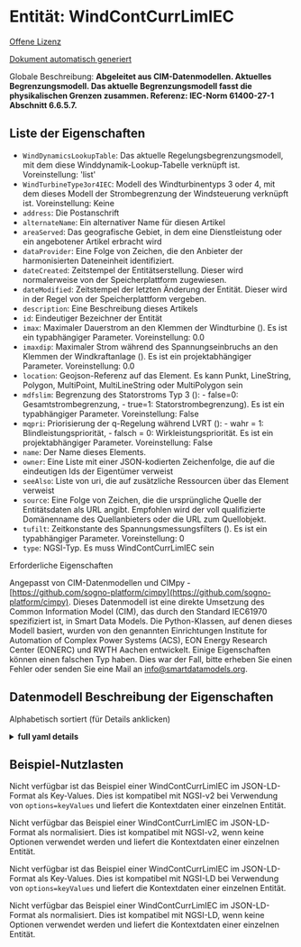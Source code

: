 Entität: WindContCurrLimIEC  
===========================  
[Offene Lizenz](https://github.com/smart-data-models//dataModel.EnergyCIM/blob/master/WindContCurrLimIEC/LICENSE.md)  
[Dokument automatisch generiert](https://docs.google.com/presentation/d/e/2PACX-1vTs-Ng5dIAwkg91oTTUdt8ua7woBXhPnwavZ0FxgR8BsAI_Ek3C5q97Nd94HS8KhP-r_quD4H0fgyt3/pub?start=false&loop=false&delayms=3000#slide=id.gb715ace035_0_60)  
Globale Beschreibung: **Abgeleitet aus CIM-Datenmodellen. Aktuelles Begrenzungsmodell.  Das aktuelle Begrenzungsmodell fasst die physikalischen Grenzen zusammen.  Referenz: IEC-Norm 61400-27-1 Abschnitt 6.6.5.7.**  

## Liste der Eigenschaften  

- `WindDynamicsLookupTable`: Das aktuelle Regelungsbegrenzungsmodell, mit dem diese Winddynamik-Lookup-Tabelle verknüpft ist. Voreinstellung: 'list'  - `WindTurbineType3or4IEC`: Modell des Windturbinentyps 3 oder 4, mit dem dieses Modell der Strombegrenzung der Windsteuerung verknüpft ist. Voreinstellung: Keine  - `address`: Die Postanschrift  - `alternateName`: Ein alternativer Name für diesen Artikel  - `areaServed`: Das geografische Gebiet, in dem eine Dienstleistung oder ein angebotener Artikel erbracht wird  - `dataProvider`: Eine Folge von Zeichen, die den Anbieter der harmonisierten Dateneinheit identifiziert.  - `dateCreated`: Zeitstempel der Entitätserstellung. Dieser wird normalerweise von der Speicherplattform zugewiesen.  - `dateModified`: Zeitstempel der letzten Änderung der Entität. Dieser wird in der Regel von der Speicherplattform vergeben.  - `description`: Eine Beschreibung dieses Artikels  - `id`: Eindeutiger Bezeichner der Entität  - `imax`: Maximaler Dauerstrom an den Klemmen der Windturbine (). Es ist ein typabhängiger Parameter. Voreinstellung: 0.0  - `imaxdip`: Maximaler Strom während des Spannungseinbruchs an den Klemmen der Windkraftanlage (). Es ist ein projektabhängiger Parameter. Voreinstellung: 0.0  - `location`: Geojson-Referenz auf das Element. Es kann Punkt, LineString, Polygon, MultiPoint, MultiLineString oder MultiPolygon sein  - `mdfslim`: Begrenzung des Statorstroms Typ 3 (): - false=0: Gesamtstrombegrenzung, - true=1: Statorstrombegrenzung).  Es ist ein typabhängiger Parameter. Voreinstellung: False  - `mqpri`: Priorisierung der q-Regelung während LVRT (): - wahr = 1: Blindleistungspriorität, - falsch = 0: Wirkleistungspriorität.  Es ist ein projektabhängiger Parameter. Voreinstellung: False  - `name`: Der Name dieses Elements.  - `owner`: Eine Liste mit einer JSON-kodierten Zeichenfolge, die auf die eindeutigen Ids der Eigentümer verweist  - `seeAlso`: Liste von uri, die auf zusätzliche Ressourcen über das Element verweist  - `source`: Eine Folge von Zeichen, die die ursprüngliche Quelle der Entitätsdaten als URL angibt. Empfohlen wird der voll qualifizierte Domänenname des Quellanbieters oder die URL zum Quellobjekt.  - `tufilt`: Zeitkonstante des Spannungsmessungsfilters (). Es ist ein typabhängiger Parameter. Voreinstellung: 0  - `type`: NGSI-Typ. Es muss WindContCurrLimIEC sein    
Erforderliche Eigenschaften  
Angepasst von CIM-Datenmodellen und CIMpy - [https://github.com/sogno-platform/cimpy](https://github.com/sogno-platform/cimpy). Dieses Datenmodell ist eine direkte Umsetzung des Common Information Model (CIM), das durch den Standard IEC61970 spezifiziert ist, in Smart Data Models. Die Python-Klassen, auf denen dieses Modell basiert, wurden von den genannten Einrichtungen Institute for Automation of Complex Power Systems (ACS), EON Energy Research Center (EONERC) und RWTH Aachen entwickelt. Einige Eigenschaften können einen falschen Typ haben. Dies war der Fall, bitte erheben Sie einen Fehler oder senden Sie eine Mail an info@smartdatamodels.org.  
## Datenmodell Beschreibung der Eigenschaften  
Alphabetisch sortiert (für Details anklicken)  
<details><summary><strong>full yaml details</strong></summary>    
```yaml  
WindContCurrLimIEC:    
  description: 'Adapted from CIM data models. Current limitation model.  The current limitation model combines the physical limits.  Reference: IEC Standard 61400-27-1 Section 6.6.5.7.'    
  properties:    
    WindDynamicsLookupTable:    
      description: 'The current control limitation model with which this wind dynamics lookup table is associated. Default: ''list'''    
      type: number    
      x-ngsi:    
        model: https://schema.org/Number    
    WindTurbineType3or4IEC:    
      description: 'Wind turbine type 3 or 4 model with which this wind control current limitation model is associated. Default: None'    
      type: number    
      x-ngsi:    
        model: https://schema.org/Number    
    address:    
      description: 'The mailing address'    
      properties:    
        addressCountry:    
          description: 'Property. The country. For example, Spain. Model:''https://schema.org/addressCountry'''    
          type: string    
        addressLocality:    
          description: 'Property. The locality in which the street address is, and which is in the region. Model:''https://schema.org/addressLocality'''    
          type: string    
        addressRegion:    
          description: 'Property. The region in which the locality is, and which is in the country. Model:''https://schema.org/addressRegion'''    
          type: string    
        postOfficeBoxNumber:    
          description: 'Property. The post office box number for PO box addresses. For example, 03578. Model:''https://schema.org/postOfficeBoxNumber'''    
          type: string    
        postalCode:    
          description: 'Property. The postal code. For example, 24004. Model:''https://schema.org/https://schema.org/postalCode'''    
          type: string    
        streetAddress:    
          description: 'Property. The street address. Model:''https://schema.org/streetAddress'''    
          type: string    
      type: Property    
      x-ngsi:    
        model: https://schema.org/address    
    alternateName:    
      description: 'An alternative name for this item'    
      type: Property    
    areaServed:    
      description: 'The geographic area where a service or offered item is provided'    
      type: Property    
      x-ngsi:    
        model: https://schema.org/Text    
    dataProvider:    
      description: 'A sequence of characters identifying the provider of the harmonised data entity.'    
      type: Property    
    dateCreated:    
      description: 'Entity creation timestamp. This will usually be allocated by the storage platform.'    
      format: date-time    
      type: Property    
    dateModified:    
      description: 'Timestamp of the last modification of the entity. This will usually be allocated by the storage platform.'    
      format: date-time    
      type: Property    
    description:    
      description: 'A description of this item'    
      type: Property    
    id:    
      anyOf: &windcontcurrlimiec_-_properties_-_owner_-_items_-_anyof    
        - description: 'Property. Identifier format of any NGSI entity'    
          maxLength: 256    
          minLength: 1    
          pattern: ^[\w\-\.\{\}\$\+\*\[\]`|~^@!,:\\]+$    
          type: string    
        - description: 'Property. Identifier format of any NGSI entity'    
          format: uri    
          type: string    
      description: 'Unique identifier of the entity'    
      type: Property    
    imax:    
      description: 'Maximum continuous current at the wind turbine terminals (). It is type dependent parameter. Default: 0.0'    
      type: number    
      x-ngsi:    
        model: https://schema.org/Number    
    imaxdip:    
      description: 'Maximum current during voltage dip at the wind turbine terminals (). It is project dependent parameter. Default: 0.0'    
      type: number    
      x-ngsi:    
        model: https://schema.org/Number    
    location:    
      description: 'Geojson reference to the item. It can be Point, LineString, Polygon, MultiPoint, MultiLineString or MultiPolygon'    
      oneOf:    
        - description: 'Geoproperty. Geojson reference to the item. Point'    
          properties:    
            bbox:    
              items:    
                type: number    
              minItems: 4    
              type: array    
            coordinates:    
              items:    
                type: number    
              minItems: 2    
              type: array    
            type:    
              enum:    
                - Point    
              type: string    
          required:    
            - type    
            - coordinates    
          title: 'GeoJSON Point'    
          type: object    
        - description: 'Geoproperty. Geojson reference to the item. LineString'    
          properties:    
            bbox:    
              items:    
                type: number    
              minItems: 4    
              type: array    
            coordinates:    
              items:    
                items:    
                  type: number    
                minItems: 2    
                type: array    
              minItems: 2    
              type: array    
            type:    
              enum:    
                - LineString    
              type: string    
          required:    
            - type    
            - coordinates    
          title: 'GeoJSON LineString'    
          type: object    
        - description: 'Geoproperty. Geojson reference to the item. Polygon'    
          properties:    
            bbox:    
              items:    
                type: number    
              minItems: 4    
              type: array    
            coordinates:    
              items:    
                items:    
                  items:    
                    type: number    
                  minItems: 2    
                  type: array    
                minItems: 4    
                type: array    
              type: array    
            type:    
              enum:    
                - Polygon    
              type: string    
          required:    
            - type    
            - coordinates    
          title: 'GeoJSON Polygon'    
          type: object    
        - description: 'Geoproperty. Geojson reference to the item. MultiPoint'    
          properties:    
            bbox:    
              items:    
                type: number    
              minItems: 4    
              type: array    
            coordinates:    
              items:    
                items:    
                  type: number    
                minItems: 2    
                type: array    
              type: array    
            type:    
              enum:    
                - MultiPoint    
              type: string    
          required:    
            - type    
            - coordinates    
          title: 'GeoJSON MultiPoint'    
          type: object    
        - description: 'Geoproperty. Geojson reference to the item. MultiLineString'    
          properties:    
            bbox:    
              items:    
                type: number    
              minItems: 4    
              type: array    
            coordinates:    
              items:    
                items:    
                  items:    
                    type: number    
                  minItems: 2    
                  type: array    
                minItems: 2    
                type: array    
              type: array    
            type:    
              enum:    
                - MultiLineString    
              type: string    
          required:    
            - type    
            - coordinates    
          title: 'GeoJSON MultiLineString'    
          type: object    
        - description: 'Geoproperty. Geojson reference to the item. MultiLineString'    
          properties:    
            bbox:    
              items:    
                type: number    
              minItems: 4    
              type: array    
            coordinates:    
              items:    
                items:    
                  items:    
                    items:    
                      type: number    
                    minItems: 2    
                    type: array    
                  minItems: 4    
                  type: array    
                type: array    
              type: array    
            type:    
              enum:    
                - MultiPolygon    
              type: string    
          required:    
            - type    
            - coordinates    
          title: 'GeoJSON MultiPolygon'    
          type: object    
      type: Geoproperty    
    mdfslim:    
      description: 'Limitation of type 3 stator current  ():  - false=0: total current limitation,  - true=1: stator current limitation).  It is type dependent parameter. Default: False'    
      type: number    
      x-ngsi:    
        model: https://schema.org/Number    
    mqpri:    
      description: 'Prioritisation of q control during LVRT (): - true = 1: reactive power priority, - false = 0: active power priority.  It is project dependent parameter. Default: False'    
      type: number    
      x-ngsi:    
        model: https://schema.org/Number    
    name:    
      description: 'The name of this item.'    
      type: Property    
    owner:    
      description: 'A List containing a JSON encoded sequence of characters referencing the unique Ids of the owner(s)'    
      items:    
        anyOf: *windcontcurrlimiec_-_properties_-_owner_-_items_-_anyof    
        description: 'Property. Unique identifier of the entity'    
      type: Property    
    seeAlso:    
      description: 'list of uri pointing to additional resources about the item'    
      oneOf:    
        - items:    
            format: uri    
            type: string    
          minItems: 1    
          type: array    
        - format: uri    
          type: string    
      type: Property    
    source:    
      description: 'A sequence of characters giving the original source of the entity data as a URL. Recommended to be the fully qualified domain name of the source provider, or the URL to the source object.'    
      type: Property    
    tufilt:    
      description: 'Voltage measurement filter time constant (). It is type dependent parameter. Default: 0'    
      type: number    
      x-ngsi:    
        model: https://schema.org/Number    
    type:    
      description: 'NGSI type. It has to be WindContCurrLimIEC'    
      enum:    
        - WindContCurrLimIEC    
      type: Property    
  required: []    
  type: object    
```  
</details>    
## Beispiel-Nutzlasten  
Nicht verfügbar ist das Beispiel einer WindContCurrLimIEC im JSON-LD-Format als Key-Values. Dies ist kompatibel mit NGSI-v2 bei Verwendung von `options=keyValues` und liefert die Kontextdaten einer einzelnen Entität.  
Nicht verfügbar das Beispiel einer WindContCurrLimIEC im JSON-LD-Format als normalisiert. Dies ist kompatibel mit NGSI-v2, wenn keine Optionen verwendet werden und liefert die Kontextdaten einer einzelnen Entität.  
Nicht verfügbar ist das Beispiel einer WindContCurrLimIEC im JSON-LD-Format als Key-Values. Dies ist kompatibel mit NGSI-LD bei Verwendung von `options=keyValues` und liefert die Kontextdaten einer einzelnen Entität.  
Nicht verfügbar das Beispiel einer WindContCurrLimIEC im JSON-LD-Format als normalisiert. Dies ist kompatibel mit NGSI-LD, wenn keine Optionen verwendet werden und liefert die Kontextdaten einer einzelnen Entität.  
